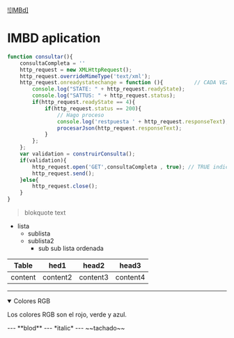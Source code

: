 [![IMBd]](https://www.imdb.com/)
# IMBD aplication
 
```JavaScript 
function consultar(){
    consultaCompleta = ''
    http_request = new XMLHttpRequest();
    http_request.overrideMimeType('text/xml');
    http_request.onreadystatechange = function (){          // CADA VEZ QUE CAMBIE EL ESTADO DE LA CONEXION
        console.log("STATE: " + http_request.readyState);
        console.log("SATTUS: " + http_request.status);
        if(http_request.readyState == 4){
            if(http_request.status == 200){
                // Hago proceso
                console.log('restpuesta ' + http_request.responseText);
                procesarJson(http_request.responseText);
            }
        };
    };
    var validation = construirConsulta();
    if(validation){
        http_request.open('GET',consultaCompleta , true); // TRUE indica asincrona
        http_request.send();
    }else{
        http_request.close();
    }
}   
```
> blokquote text

- lista
    - sublista
    - sublista2
        - sub sub lista ordenada

|Table| hed1|head2|head3|
|---|---|---|---|
|content|content2|content3|content4|

***

<details open="open">
    <summary>Colores RGB</summary>
    <p>Los colores RGB son el rojo, verde y azul.</p>
</details>
---
**blod**
---
*italic*
---
~~tachado~~

